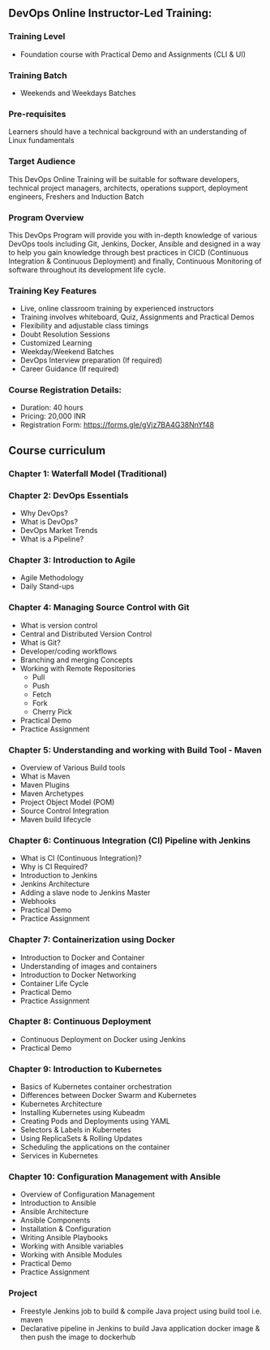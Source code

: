 ## DevOps Online Instructor-Led Training:

### Training Level
- Foundation course with Practical Demo and Assignments (CLI & UI)

### Training Batch
- Weekends and Weekdays Batches

### Pre-requisites
Learners should have a technical background with an understanding of Linux fundamentals

### Target Audience
This DevOps Online Training will be suitable for software developers, technical project managers, architects, operations support, deployment engineers, Freshers and Induction Batch

### Program Overview
This DevOps Program will provide you with in-depth knowledge of various DevOps tools including Git, Jenkins, Docker, Ansible and designed in a way to help you gain knowledge through best practices in CICD (Continuous Integration & Continuous Deployment) and finally, Continuous Monitoring of software throughout its development life cycle.

### Training Key Features
- Live, online classroom training by experienced instructors
- Training involves whiteboard, Quiz, Assignments and Practical Demos
- Flexibility and adjustable class timings
- Doubt Resolution Sessions
- Customized Learning
- Weekday/Weekend Batches
- DevOps Interview preparation (If required)
- Career Guidance (If required)

### Course Registration Details:
- Duration: 40 hours
- Pricing: 20,000 INR
- Registration Form: https://forms.gle/gVjz7BA4G38NnYf48


## Course curriculum

### Chapter 1: Waterfall Model (Traditional)

### Chapter 2: DevOps Essentials
- Why DevOps?
- What is DevOps?
- DevOps Market Trends
- What is a Pipeline?

### Chapter 3: Introduction to Agile
- Agile Methodology
- Daily Stand-ups

### Chapter 4: Managing Source Control with Git
- What is version control
- Central and Distributed Version Control
- What is Git?
- Developer/coding workflows
- Branching and merging Concepts
- Working with Remote Repositories
  - Pull
  - Push
  - Fetch
  - Fork
  - Cherry Pick
- Practical Demo
- Practice Assignment

### Chapter 5: Understanding and working with Build Tool - Maven
- Overview of Various Build tools
- What is Maven
- Maven Plugins
- Maven Archetypes
- Project Object Model (POM)
- Source Control Integration
- Maven build lifecycle

### Chapter 6: Continuous Integration (CI) Pipeline with Jenkins
- What is CI (Continuous Integration)?
- Why is CI Required?
- Introduction to Jenkins
- Jenkins Architecture
- Adding a slave node to Jenkins Master
- Webhooks
- Practical Demo
- Practice Assignment

### Chapter 7: Containerization using Docker
- Introduction to Docker and Container
- Understanding of images and containers
- Introduction to Docker Networking
- Container Life Cycle
- Practical Demo
- Practice Assignment

### Chapter 8: Continuous Deployment
- Continuous Deployment on Docker using Jenkins
- Practical Demo

### Chapter 9: Introduction to Kubernetes
- Basics of Kubernetes container orchestration
- Differences between Docker Swarm and Kubernetes
- Kubernetes Architecture
- Installing Kubernetes using Kubeadm
- Creating Pods and Deployments using YAML
- Selectors & Labels in Kubernetes
- Using ReplicaSets & Rolling Updates
- Scheduling the applications on the container
- Services in Kubernetes

### Chapter 10: Configuration Management with Ansible
- Overview of Configuration Management
- Introduction to Ansible
- Ansible Architecture
- Ansible Components
- Installation & Configuration
- Writing Ansible Playbooks
- Working with Ansible variables
- Working with Ansible Modules
- Practical Demo
- Practice Assignment

### Project
- Freestyle Jenkins job to build & compile Java project using build tool i.e. maven
- Declarative pipeline in Jenkins to build Java application docker image & then push the image to dockerhub
